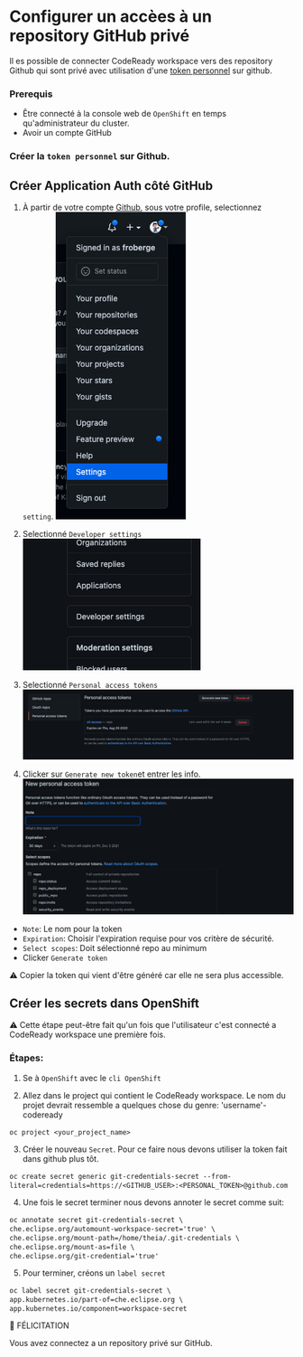 # Configurer un accèes à un repository GitHub privé

Il es possible de connecter CodeReady workspace vers des repository Github qui sont privé avec utilisation d'une [token personnel](https://docs.github.com/en/authentication/keeping-your-account-and-data-secure/creating-a-personal-access-token) sur github. 

### Prerequis
* Être connecté à la console web de `OpenShift` en temps qu'administrateur du cluster.
* Avoir un compte GitHub

### Créer la `token personnel` sur Github.

## Créer Application Auth côté GitHub

1. À partir de votre compte [Github](github.com), sous votre profile, selectionnez `setting`.
![GitHub setting](images/github-setting.png)

5. Selectionné `Developer settings`
![GitHub dev](images/github-devsetting.png)

6. Selectionné `Personal access tokens`
![GitHub personal token](images/github-personal-token.png)

7. Clicker sur `Generate new token`et entrer les info.
![GitHub personal token 2](images/github-access-token.png)

* `Note`: Le nom pour la token
* `Expiration`: Choisir l'expiration requise pour vos critère de sécurité. 
*  `Select scopes`: Doit sélectionné repo au minimum
* Clicker `Generate token`

:warning: Copier la token qui vient d'être généré car elle ne sera plus accessible.


## Créer les secrets dans OpenShift
:warning: Cette étape peut-être fait qu'un fois que l'utilisateur c'est connecté a CodeReady workspace une première fois.

### Étapes:

1. Se à `OpenShift` avec le  `cli OpenShift`

2. Allez dans le project qui contient le CodeReady workspace. Le nom du projet devrait ressemble a quelques chose du genre:  'username'-codeready
```
oc project <your_project_name>
```

3. Créer le nouveau `Secret`. Pour ce faire nous devons utiliser la token fait dans github plus tôt.

```
oc create secret generic git-credentials-secret --from-literal=credentials=https://<GITHUB_USER>:<PERSONAL_TOKEN>@github.com
```

4. Une fois le secret terminer nous devons annoter le secret comme suit:
```
oc annotate secret git-credentials-secret \
che.eclipse.org/automount-workspace-secret='true' \
che.eclipse.org/mount-path=/home/theia/.git-credentials \
che.eclipse.org/mount-as=file \
che.eclipse.org/git-credential='true'
```

5. Pour terminer, créons un `label secret`
```
oc label secret git-credentials-secret \
app.kubernetes.io/part-of=che.eclipse.org \
app.kubernetes.io/component=workspace-secret
```

:tada: FÉLICITATION

Vous avez connectez a un repository privé sur GitHub.

